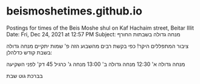 # beismoshetimes.github.io
Postings for times of the Beis Moshe shul on Kaf Hachaim street, Beitar Illit
Date: Fri, Dec 24, 2021 at 12:57 PM
‪Subject: מנחה גדולה בשבתות החורף‬

ציבור המתפללים היקר!
כפי בקשת רבים מהשבוע הזה פ' שמות יתקיים מנחה גדולה בשבת קודש כדלהלן:

מנחה  גדולה א' 12:30
מנחה גדולה ב' 13:00
מנחה ג' כרגיל 45 דק' לפני השקיעה

בברכת גוט שבת
